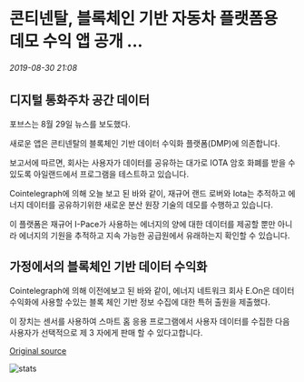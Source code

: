 # 콘티넨탈, 블록체인 기반 자동차 플랫폼용 데모 수익 앱 공개 ...

###### 2019-08-30 21:08

## 디지털 통화주차 공간 데이터

포브스는 8월 29일 뉴스를 보도했다.

새로운 앱은 콘티넨탈의 블록체인 기반 데이터 수익화 플랫폼(DMP)에 의존합니다.

보고서에 따르면, 회사는 사용자가 데이터를 공유하는 대가로 IOTA 암호 화폐를 받을 수 있도록 아일랜드에서 프로그램을 테스트하고 있습니다.

Cointelegraph에 의해 오늘 보고 된 바와 같이, 재규어 랜드 로버와 Iota는 추적하고 에너지 데이터를 공유하기위한 새로운 분산 원장 기술의 데모를 수행하고 있습니다.

이 플랫폼은 재규어 I-Pace가 사용하는 에너지의 양에 대한 데이터를 제공할 뿐만 아니라 에너지의 기원을 추적하고 지속 가능한 공급원에서 유래하는지 확인할 수 있습니다.

## 가정에서의 블록체인 기반 데이터 수익화

Cointelegraph에 의해 이전에보고 된 바와 같이, 에너지 네트워크 회사 E.On은 데이터 수익화에 사용할 수있는 블록 체인 기반 정보 수집에 대한 특허 출원을 제출했다.

이 장치는 센서를 사용하여 스마트 홈 응용 프로그램에서 사용자 데이터를 수집한 다음 사용자가 선택적으로 제 3 자에게 판매 할 수 있다고합니다.

[Original source](https://cointelegraph.com/news/continental-unveils-demo-earning-app-for-blockchain-based-car-platform)

![stats](https://c.statcounter.com/11760860/0/a89fa40b/1/ "stats")